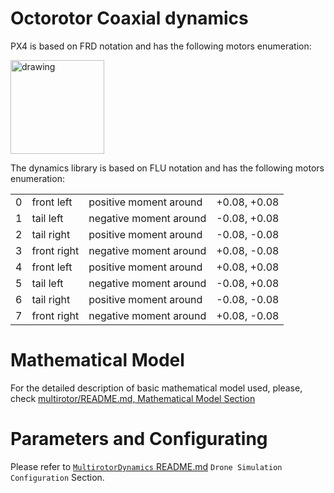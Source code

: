 # Octorotor Coaxial dynamics

PX4 is based on FRD notation and has the following motors enumeration:

<img src="https://dev.px4.io/master/assets/airframes/types/OctoRotorXCoaxial.svg" alt="drawing" width="150">

The dynamics library is based on FLU notation and has the following motors enumeration:

|||||
|-|-|-|-|
| 0 | front left  | positive moment around | +0.08, +0.08
| 1 | tail left   | negative moment around | -0.08, +0.08
| 2 | tail right  | positive moment around | -0.08, -0.08
| 3 | front right | negative moment around | +0.08, -0.08
| 4 | front left  | positive moment around | +0.08, +0.08
| 5 | tail left   | negative moment around | -0.08, +0.08
| 6 | tail right  | positive moment around | -0.08, -0.08
| 7 | front right | negative moment around | +0.08, -0.08

# Mathematical Model

For the detailed description of basic mathematical model used, please, check [multirotor/README.md, Mathematical Model Section](../multirotor/README.md)

# Parameters and Configurating

Please refer to [`MultirotorDynamics` README.md](../multirotor/README.md) `Drone Simulation Configuration` Section.